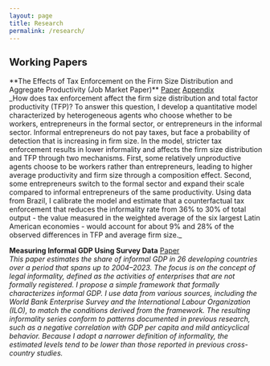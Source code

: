 ```yaml
---
layout: page
title: Research
permalink: /research/
---
```

<h2 style="font-size: 20px; font-weight: bold;">Working Papers</h2>
**The Effects of Tax Enforcement on the Firm Size Distribution and Aggregate Productivity (Job Market Paper)** <a href="/assets/Paper-Tax-Enforcement.pdf" target="_blank">Paper</a> <a href="/assets/Appendix-Tax-Enforcement.pdf" target="_blank">Appendix</a> <br>
_How does tax enforcement affect the firm size distribution and total factor productivity (TFP)? To answer this question, I develop a quantitative model characterized by heterogeneous agents who choose whether to be workers, entrepreneurs in the formal sector, or entrepreneurs in the informal sector. Informal entrepreneurs do not pay taxes, but face a probability of detection that is increasing in firm size. In the model, stricter tax enforcement results in lower informality and affects the firm size distribution and TFP through two mechanisms. First, some relatively unproductive agents choose to be workers rather than entrepreneurs, leading to higher average productivity and firm size through a composition effect. Second, some entrepreneurs switch to the formal sector and expand their scale compared to informal entrepreneurs of the same productivity. Using data from Brazil, I calibrate the model and estimate that a counterfactual tax enforcement that reduces the informality rate from 36% to 30% of total output - the value measured in the weighted average of the six largest Latin American economies - would account for about 9% and 28% of the observed differences in TFP and average firm size._

**Measuring Informal GDP Using Survey Data** <a href="/assets/Paper_Informality_Measurement.pdf" target="_blank">Paper</a><br>
_This paper estimates the share of informal GDP in 26 developing countries over a period that spans up to 2004–2023. The focus is on the concept of legal informality, defined as the activities of enterprises that are not formally registered. I propose a simple framework that formally characterizes informal GDP. I use data from various sources, including the World Bank Enterprise Survey and the International Labour Organization (ILO), to match the conditions derived from the framework. The resulting informality series conform to patterns documented in previous research, such as a negative correlation with GDP per capita and mild anticyclical behavior. Because I adopt a narrower definition of informality, the estimated levels tend to be lower than those reported in previous cross-country studies._

